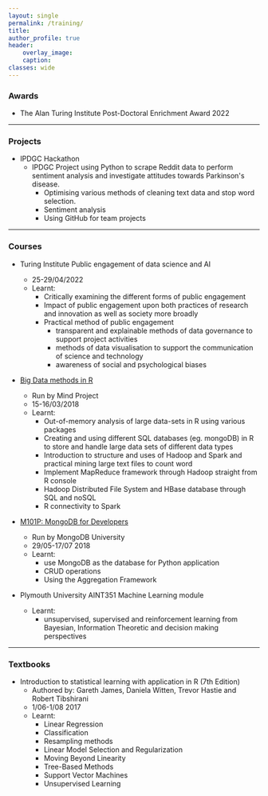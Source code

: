 ```yaml
---
layout: single
permalink: /training/
title: 
author_profile: true
header:
    overlay_image:
    caption:
classes: wide
---
```


### Awards

* The Alan Turing Institute Post-Doctoral Enrichment Award 2022

------------


### Projects

* IPDGC Hackathon
  * IPDGC Project using Python to scrape Reddit data to perform sentiment analysis and investigate attitudes towards Parkinson's disease.
    * Optimising various methods of cleaning text data and stop word selection.
    * Sentiment analysis
    * Using GitHub for team projects
    

----------------------------------------


### Courses

* Turing Institute Public engagement of data science and AI
    * 25-29/04/2022
    * Learnt:
        * Critically examining the different forms of public engagement
        * Impact of public engagement upon both practices of research and innovation as well as society more broadly
        * Practical method of public engagement
            * transparent and explainable methods of data governance to support project activities
            * methods of data visualisation to support the communication of science and technology
            * awareness of social and psychological biases

* [Big Data methods in R](http://jackkelly75.github.io/assets/docs/bigdatamethods.pdf)
  * Run by Mind Project
  * 15-16/03/2018
  * Learnt:
    * Out-of-memory analysis of large data-sets in R using various packages
    * Creating and using different SQL databases (eg. mongoDB) in R to store and handle large data sets of different data types
    * Introduction to structure and uses of Hadoop and Spark and practical mining large text files to count word
    * Implement MapReduce framework through Hadoop straight from R console
    * Hadoop Distributed File System and HBase database through SQL and noSQL
    * R connectivity to Spark

* [M101P: MongoDB for Developers](http://jackkelly75.github.io/assets/docs/mongoDB.pdf)
  * Run by MongoDB University
  * 29/05-17/07 2018
  * Learnt:
    * use MongoDB as the database for Python application
    * CRUD operations
    * Using the Aggregation Framework
* Plymouth University AINT351 Machine Learning module
  * Learnt:
    * unsupervised, supervised and reinforcement learning from Bayesian, Information Theoretic and decision making perspectives


----------------------------------------

### Textbooks

* Introduction to statistical learning with application in R (7th Edition)
  * Authored by: Gareth James, Daniela Witten, Trevor Hastie and Robert Tibshirani
  * 1/06-1/08 2017
  * Learnt:
    * Linear Regression
    * Classification
    * Resampling methods
    * Linear Model Selection and Regularization
    * Moving Beyond Linearity
    * Tree-Based Methods
    * Support Vector Machines
    * Unsupervised Learning





<!---
if i want to do a link to a github can add
[<i class="fab fa-fw fa-github" aria-hidden="true"></i>](https://github.com/link/to/project)
-->
